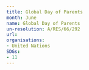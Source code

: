 ```yaml
---
title: Global Day of Parents
month: June
name: Global Day of Parents
un-resolution: A/RES/66/292
url: 
organisations:
- United Nations
SDGs:
- 11
---
```

